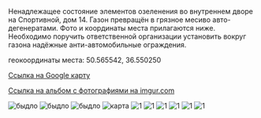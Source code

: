 Ненадлежащее состояние элементов озеленения во внутреннем дворе на Спортивной, дом 14. Газон превращён в грязное месиво авто-дегенератами. Фото и координаты места прилагаются ниже. Необходимо поручить ответственной организации установить вокруг газона надёжные анти-автомобильные ограждения.

геокоординаты места: 50.565542, 36.550250

[Ссылка на Google карту](https://www.google.ru/maps/place/50%C2%B033'56.0%22N+36%C2%B033'00.9%22E/@50.5659774,36.5508542,825m/data=!3m1!1e3!4m2!3m1!1s0x0:0x0?hl=ru)

[Ссылка на альбом с фотографиями на imgur.com](http://imgur.com/a/qLdVW)

![быдло](http://i.imgur.com/SWlyOjT.jpg)
![быдло](http://i.imgur.com/QNqjHpg.jpg)
![быдло](http://i.imgur.com/rnr2ZhQ.jpg)
![карта](http://i.imgur.com/u0MXhlL.png)
![1](http://i.imgur.com/5rXbajv.jpg)
![1](http://i.imgur.com/gL9S0O6.jpg)
![1](http://i.imgur.com/wO3reJ0.jpg)
![1](http://i.imgur.com/poHbXyC.jpg)
![1](http://i.imgur.com/CMz22RD.jpg)
![1](http://i.imgur.com/APXUpL3.jpg)

